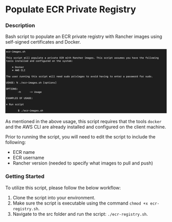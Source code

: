 # Populate ECR Private Registry

### Description
Bash script to populate an ECR private registry with Rancher images using self-signed certificates and Docker.

![Usage](https://github.com/markusewalker/Rancher-Goodies/blob/main/registry/ecr/ecr-registry.jpg)

As mentioned in the above usage, this script requires that the tools `docker` and the AWS CLI are already installed and configured on the client machine.

Prior to running the script, you will need to edit the script to include the following:

- ECR name
- ECR username
- Rancher version (needed to specify what images to pull and push)

### Getting Started
To utilize this script, please follow the below workflow:

1. Clone the script into your environment.
2. Make sure the script is executable using the command `chmod +x ecr-registry.sh`.
3. Navigate to the src folder and run the script: `./ecr-registry.sh`.
